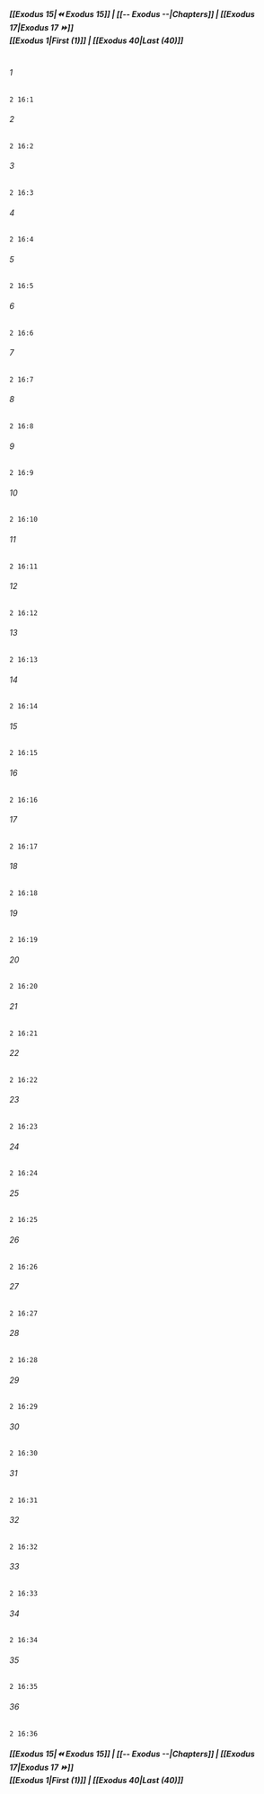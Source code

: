 
##### **[[Exodus 15|⏪ Exodus 15]] | [[-- Exodus --|Chapters]] | [[Exodus 17|Exodus 17 ⏩]]**<br>**[[Exodus 1|First (1)]] | [[Exodus 40|Last (40)]]**<br><br>

###### 1
``` verse
2 16:1
```
###### 2
``` verse
2 16:2
```
###### 3
``` verse
2 16:3
```
###### 4
``` verse
2 16:4
```
###### 5
``` verse
2 16:5
```
###### 6
``` verse
2 16:6
```
###### 7
``` verse
2 16:7
```
###### 8
``` verse
2 16:8
```
###### 9
``` verse
2 16:9
```
###### 10
``` verse
2 16:10
```
###### 11
``` verse
2 16:11
```
###### 12
``` verse
2 16:12
```
###### 13
``` verse
2 16:13
```
###### 14
``` verse
2 16:14
```
###### 15
``` verse
2 16:15
```
###### 16
``` verse
2 16:16
```
###### 17
``` verse
2 16:17
```
###### 18
``` verse
2 16:18
```
###### 19
``` verse
2 16:19
```
###### 20
``` verse
2 16:20
```
###### 21
``` verse
2 16:21
```
###### 22
``` verse
2 16:22
```
###### 23
``` verse
2 16:23
```
###### 24
``` verse
2 16:24
```
###### 25
``` verse
2 16:25
```
###### 26
``` verse
2 16:26
```
###### 27
``` verse
2 16:27
```
###### 28
``` verse
2 16:28
```
###### 29
``` verse
2 16:29
```
###### 30
``` verse
2 16:30
```
###### 31
``` verse
2 16:31
```
###### 32
``` verse
2 16:32
```
###### 33
``` verse
2 16:33
```
###### 34
``` verse
2 16:34
```
###### 35
``` verse
2 16:35
```
###### 36
``` verse
2 16:36
```

##### **[[Exodus 15|⏪ Exodus 15]] | [[-- Exodus --|Chapters]] | [[Exodus 17|Exodus 17 ⏩]]**<br>**[[Exodus 1|First (1)]] | [[Exodus 40|Last (40)]]**
